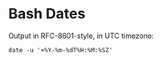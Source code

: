 # Bash Dates

Output in RFC-8601-style, in UTC timezone:

```shell script
date -u '+%Y-%m-%dT%H:%M:%SZ'
```